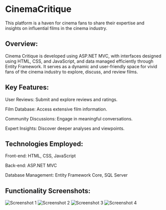 # CinemaCritique

This platform is a haven for cinema fans to share their expertise and insights on influential films in the cinema industry.

## Overview:

Cinema Critique is developed using ASP.NET MVC, with interfaces designed using HTML, CSS, and JavaScript, and data managed efficiently through Entity Framework. It serves as a dynamic and user-friendly space for vivid fans of the cinema industry to explore, discuss, and review films.

## Key Features:

User Reviews: Submit and explore reviews and ratings.

Film Database: Access extensive film information.

Community Discussions: Engage in meaningful conversations.

Expert Insights: Discover deeper analyses and viewpoints.

## Technologies Employed:

Front-end: HTML, CSS, JavaScript

Back-end: ASP.NET MVC

Database Management: Entity Framework Core, SQL Server

## Functionality Screenshots:

![Screenshot 1](https://github.com/hyus314/CinemaCritique/assets/114900079/8e002821-d971-4c5b-a20e-4b36cae32079)
![Screenshot 2](https://github.com/hyus314/CinemaCritique/assets/114900079/7eeb9c64-dd30-4607-a6e4-97d6590422da)
![Screenshot 3](https://github.com/hyus314/CinemaCritique/assets/114900079/0ca5282f-aab4-412a-bdab-6911ea1fff68)
![Screenshot 4](https://github.com/hyus314/CinemaCritique/assets/114900079/2d037490-c37d-48a3-bc79-7be1e5a42b9f)
